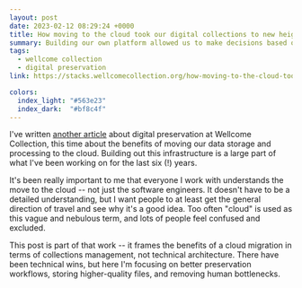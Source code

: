 ```yaml
---
layout: post
date: 2023-02-12 08:29:24 +0000
title: How moving to the cloud took our digital collections to new heights
summary: Building our own platform allowed us to make decisions based on what’s best for the collections, and not the limitations of our digital infrastructure.
tags:
  - wellcome collection
  - digital preservation
link: https://stacks.wellcomecollection.org/how-moving-to-the-cloud-took-our-digital-collections-to-new-heights-2dc5a896f0be

colors:
  index_light: "#563e23"
  index_dark:  "#bf8c4f"
---
```


I've written [another article] about digital preservation at Wellcome Collection, this time about the benefits of moving our data storage and processing to the cloud.
Building out this infrastructure is a large part of what I've been working on for the last six (!) years.

It's been really important to me that everyone I work with understands the move to the cloud -- not just the software engineers.
It doesn't have to be a detailed understanding, but I want people to at least get the general direction of travel and see why it's a good idea.
Too often "cloud" is used as this vague and nebulous term, and lots of people feel confused and excluded.

This post is part of that work -- it frames the benefits of a cloud migration in terms of collections management, not technical architecture.
There have been technical wins, but here I'm focusing on better preservation workflows, storing higher-quality files, and removing human bottlenecks.

[another article]: https://stacks.wellcomecollection.org/how-moving-to-the-cloud-took-our-digital-collections-to-new-heights-2dc5a896f0be
